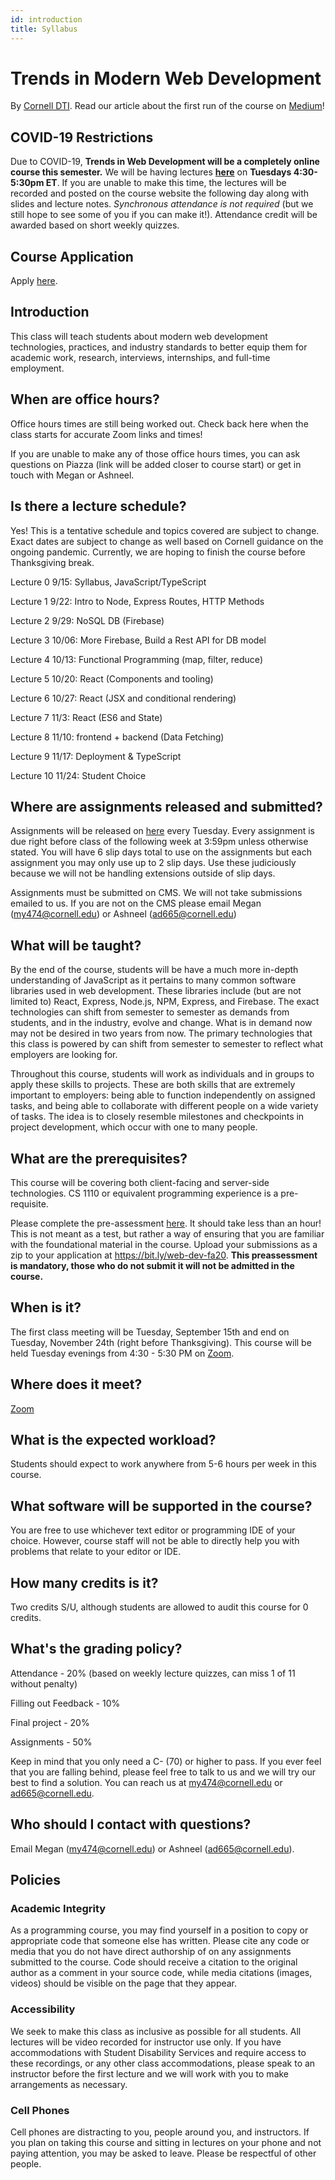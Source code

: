 ```yaml
---
id: introduction
title: Syllabus
---
```


# Trends in Modern Web Development

By [Cornell DTI](http://cornelldti.org/). Read our article about the first run of the course on [Medium](https://medium.com/cornell-design-tech-initiative/cornell-dti-trends-in-web-development-4cb5abc56776)!

## COVID-19 Restrictions

Due to COVID-19, **Trends in Web Development will be a completely online course this semester.** We will be having lectures [**here**](https://cornell.zoom.us/j/7293410777?pwd=UWxlMTh3VGd2ZXNXSUN6MnlEeFJjZz09) on **Tuesdays 4:30-5:30pm ET**. If you are unable to make this time, the lectures will be recorded and posted on the course website the following day along with slides and lecture notes. _Synchronous attendance is not required_ (but we still hope to see some of you if you can make it!). Attendance credit will be awarded based on short weekly quizzes.

## Course Application

Apply [here](https://bit.ly/web-dev-fa20).

## Introduction

This class will teach students about modern web development technologies, practices, and industry standards to better equip them for academic work, research, interviews, internships, and full-time employment.

## When are office hours?

Office hours times are still being worked out. Check back here when the class starts for accurate Zoom links and times!

If you are unable to make any of those office hours times, you can ask questions on Piazza (link will be added closer to course start) or get in touch with Megan or Ashneel.

## Is there a lecture schedule?

Yes! This is a tentative schedule and topics covered are subject to change. Exact dates are subject to change as well based on Cornell guidance on the ongoing pandemic. Currently, we are hoping to finish the course before Thanksgiving break.

Lecture 0 9/15: Syllabus, JavaScript/TypeScript

Lecture 1 9/22: Intro to Node, Express Routes, HTTP Methods

Lecture 2 9/29: NoSQL DB (Firebase)

Lecture 3 10/06: More Firebase, Build a Rest API for DB model

Lecture 4 10/13: Functional Programming (map, filter, reduce)

Lecture 5 10/20: React (Components and tooling)

Lecture 6 10/27: React (JSX and conditional rendering)

Lecture 7 11/3: React (ES6 and State)

Lecture 8 11/10: frontend + backend (Data Fetching)

Lecture 9 11/17: Deployment & TypeScript

Lecture 10 11/24: Student Choice

## Where are assignments released and submitted?

Assignments will be released on [here](./assignments) every Tuesday. Every assignment
is due right before class of the following week at 3:59pm unless otherwise stated. You will have 6 slip days total to use on
the assignments but each assignment you may only use up to 2 slip days. Use these judiciously because we will not be handling extensions outside of slip days.

Assignments must be submitted on CMS. We will not take submissions emailed to us. If you are not on the CMS please email
Megan (my474@cornell.edu) or Ashneel (ad665@cornell.edu)

## What will be taught?

By the end of the course, students will be have a much more in-depth understanding of JavaScript as it pertains to many common software libraries used in web development. These libraries include (but are not limited to) React, Express, Node.js, NPM, Express, and Firebase. The exact technologies can shift from semester to semester as demands from students, and in the industry, evolve and change. What is in demand now may not be desired in two years from now. The primary technologies that this class is powered by can shift from semester to semester to reflect what employers are looking for.

Throughout this course, students will work as individuals and in groups to apply these skills to projects. These are both skills that are extremely important to employers: being able to function independently on assigned tasks, and being able to collaborate with different people on a wide variety of tasks. The idea is to closely resemble milestones and checkpoints in project development, which occur with one to many people.

## What are the prerequisites?

This course will be covering both client-facing and server-side technologies. CS 1110 or equivalent programming experience is a pre-requisite.

Please complete the pre-assessment [here](/preassessment.zip). It should take less than an hour! This is not meant as a test, but rather a way of ensuring that you are familiar with the foundational material in the course. Upload your submissions as a zip to your application at https://bit.ly/web-dev-fa20. **This preassessment is mandatory, those who do not submit it will not be admitted in the course.**

## When is it?

The first class meeting will be Tuesday, September 15th and end on Tuesday, November 24th (right before Thanksgiving). This course will be held Tuesday evenings from 4:30 - 5:30 PM on [Zoom](https://cornell.zoom.us/j/7293410777?pwd=UWxlMTh3VGd2ZXNXSUN6MnlEeFJjZz09).

## Where does it meet?

[Zoom](https://cornell.zoom.us/j/7293410777?pwd=UWxlMTh3VGd2ZXNXSUN6MnlEeFJjZz09)

## What is the expected workload?

Students should expect to work anywhere from 5-6 hours per week in this course.

## What software will be supported in the course?

You are free to use whichever text editor or programming IDE of your choice. However, course staff will not be able to directly help you with problems that relate to your editor or IDE.

## How many credits is it?

Two credits S/U, although students are allowed to audit this course for 0 credits.

## What's the grading policy?

Attendance - 20% (based on weekly lecture quizzes, can miss 1 of 11 without penalty)

Filling out Feedback - 10%

Final project - 20%

Assignments - 50%

Keep in mind that you only need a C- (70) or higher to pass. If you ever feel that you are falling behind, please feel free to talk to us and we will try our best to find a solution. You can reach us at my474@cornell.edu or ad665@cornell.edu.

## Who should I contact with questions?

Email Megan ([my474@cornell.edu](mailto:my474@cornell.edu)) or Ashneel ([ad665@cornell.edu](mailto:ad665@cornell.edu)).

## Policies

### Academic Integrity

As a programming course, you may find yourself in a position to copy or appropriate code that someone else has written. Please cite any code or media that you do not have direct authorship of on any assignments submitted to the course. Code should receive a citation to the original author as a comment in your source code, while media citations (images, videos) should be visible on the page that they appear.

### Accessibility

We seek to make this class as inclusive as possible for all students. All lectures will be video recorded for instructor use only. If you have accommodations with Student Disability Services and require access to these recordings, or any other class accommodations, please speak to an instructor before the first lecture and we will work with you to make arrangements as necessary.

### Cell Phones

Cell phones are distracting to you, people around you, and instructors. If you plan on taking this course and sitting in lectures on your phone and not paying attention, you may be asked to leave. Please be respectful of other people.
